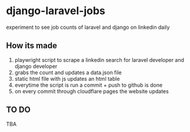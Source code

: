 # django-laravel-jobs
experiment to see job counts of laravel and django on linkedin daily

## How its made
1. playwright script to scrape a linkedin search for laravel developer and django developer
2. grabs the count and updates a data.json file
3. static html file with js updates an html table
4. everytime the script is run a commit + push to github is done
5. on every commit through cloudflare pages the website updates

## TO DO
TBA
